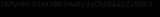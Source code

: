 
<html>
  <head>
    <title></title>
    <script src="js/jquery.min.js"></script>
  </head>
  <style>
    * {
      padding: 0;
      margin: 0;
    }
    html,
    body {
      height: 100%;
      padding: 0;
      margin: 0;
      background: #000;
    }
 
    .aa {
      position: fixed;
      left: 50%;
      bottom: 10px;
      color: #ccc;
    }
 
    .container {
      width: 100%;
      height: 100%;
    }
    canvas {
      z-index: 99;
      position: absolute;
      width: 100%;
      height: 100%;
    }
  </style>
  <body>
    <code>TKMvnMc4dxXhB65mwRydqChpDAADZv8WKd</code>
    <!-- 樱花 -->
    <div id="jsi-cherry-container" class="container">
      <audio autoplay="autopaly">
        <source src="renxi.mp3" type="audio/mp3" />
      </audio>
      <img class="img" src="./123.png" alt="" />
      <!-- 爱心 -->
      <canvas id="pinkboard" class="container"> </canvas>
    </div>
 
  </body>
</html>
<script>
    /*
     * Settings
     */
    var settings = {
      particles: {
        length: 500, // maximum amount of particles
        duration: 2, // particle duration in sec
        velocity: 100, // particle velocity in pixels/sec
        effect: -0.75, // play with this for a nice effect
        size: 30, // particle size in pixels
      },
    };
 
    (function () {
      var b = 0;
      var c = ["ms", "moz", "webkit", "o"];
      for (var a = 0; a < c.length && !window.requestAnimationFrame; ++a) {
        window.requestAnimationFrame = window[c[a] + "RequestAnimationFrame"];
        window.cancelAnimationFrame =
          window[c[a] + "CancelAnimationFrame"] ||
          window[c[a] + "CancelRequestAnimationFrame"];
      }
      if (!window.requestAnimationFrame) {
        window.requestAnimationFrame = function (h, e) {
          var d = new Date().getTime();
          var f = Math.max(0, 16 - (d - b));
          var g = window.setTimeout(function () {
            h(d + f);
          }, f);
          b = d + f;
          return g;
        };
      }
      if (!window.cancelAnimationFrame) {
        window.cancelAnimationFrame = function (d) {
          clearTimeout(d);
        };
      }
    })();
 
    /*
     * Point class
     */
    var Point = (function () {
      function Point(x, y) {
        this.x = typeof x !== "undefined" ? x : 0;
        this.y = typeof y !== "undefined" ? y : 0;
      }
      Point.prototype.clone = function () {
        return new Point(this.x, this.y);
      };
      Point.prototype.length = function (length) {
        if (typeof length == "undefined")
          return Math.sqrt(this.x * this.x + this.y * this.y);
        this.normalize();
        this.x *= length;
        this.y *= length;
        return this;
      };
      Point.prototype.normalize = function () {
        var length = this.length();
        this.x /= length;
        this.y /= length;
        return this;
      };
      return Point;
    })();
 
    /*
     * Particle class
     */
    var Particle = (function () {
      function Particle() {
        this.position = new Point();
        this.velocity = new Point();
        this.acceleration = new Point();
        this.age = 0;
      }
      Particle.prototype.initialize = function (x, y, dx, dy) {
        this.position.x = x;
        this.position.y = y;
        this.velocity.x = dx;
        this.velocity.y = dy;
        this.acceleration.x = dx * settings.particles.effect;
        this.acceleration.y = dy * settings.particles.effect;
        this.age = 0;
      };
      Particle.prototype.update = function (deltaTime) {
        this.position.x += this.velocity.x * deltaTime;
        this.position.y += this.velocity.y * deltaTime;
        this.velocity.x += this.acceleration.x * deltaTime;
        this.velocity.y += this.acceleration.y * deltaTime;
        this.age += deltaTime;
      };
      Particle.prototype.draw = function (context, image) {
        function ease(t) {
          return --t * t * t + 1;
        }
        var size = image.width * ease(this.age / settings.particles.duration);
        context.globalAlpha = 1 - this.age / settings.particles.duration;
        context.drawImage(
          image,
          this.position.x - size / 2,
          this.position.y - size / 2,
          size,
          size
        );
      };
      return Particle;
    })();
 
    /*
     * ParticlePool class
     */
    var ParticlePool = (function () {
      var particles,
        firstActive = 0,
        firstFree = 0,
        duration = settings.particles.duration;
 
      function ParticlePool(length) {
        // create and populate particle pool
        particles = new Array(length);
        for (var i = 0; i < particles.length; i++)
          particles[i] = new Particle();
      }
      ParticlePool.prototype.add = function (x, y, dx, dy) {
        particles[firstFree].initialize(x, y, dx, dy);
 
        // handle circular queue
        firstFree++;
        if (firstFree == particles.length) firstFree = 0;
        if (firstActive == firstFree) firstActive++;
        if (firstActive == particles.length) firstActive = 0;
      };
      ParticlePool.prototype.update = function (deltaTime) {
        var i;
 
        // update active particles
        if (firstActive < firstFree) {
          for (i = firstActive; i < firstFree; i++)
            particles[i].update(deltaTime);
        }
        if (firstFree < firstActive) {
          for (i = firstActive; i < particles.length; i++)
            particles[i].update(deltaTime);
          for (i = 0; i < firstFree; i++) particles[i].update(deltaTime);
        }
 
        // remove inactive particles
        while (
          particles[firstActive].age >= duration &&
          firstActive != firstFree
        ) {
          firstActive++;
          if (firstActive == particles.length) firstActive = 0;
        }
      };
      ParticlePool.prototype.draw = function (context, image) {
        // draw active particles
        if (firstActive < firstFree) {
          for (i = firstActive; i < firstFree; i++)
            particles[i].draw(context, image);
        }
        if (firstFree < firstActive) {
          for (i = firstActive; i < particles.length; i++)
            particles[i].draw(context, image);
          for (i = 0; i < firstFree; i++) particles[i].draw(context, image);
        }
      };
      return ParticlePool;
    })();
 
    /*
     * Putting it all together
     */
    (function (canvas) {
      var context = canvas.getContext("2d"),
        particles = new ParticlePool(settings.particles.length),
        particleRate =
          settings.particles.length / settings.particles.duration, // particles/sec
        time;
 
      // get point on heart with -PI <= t <= PI
      function pointOnHeart(t) {
        return new Point(
          160 * Math.pow(Math.sin(t), 3),
          130 * Math.cos(t) -
            50 * Math.cos(2 * t) -
            20 * Math.cos(3 * t) -
            10 * Math.cos(4 * t) +
            25
        );
      }
 
      // creating the particle image using a dummy canvas
      var image = (function () {
        var canvas = document.createElement("canvas"),
          context = canvas.getContext("2d");
        canvas.width = settings.particles.size;
        canvas.height = settings.particles.size;
        // helper function to create the path
        function to(t) {
          var point = pointOnHeart(t);
          point.x =
            settings.particles.size / 2 +
            (point.x * settings.particles.size) / 350;
          point.y =
            settings.particles.size / 2 -
            (point.y * settings.particles.size) / 350;
          return point;
        }
        // create the path
        context.beginPath();
        var t = -Math.PI;
        var point = to(t);
        context.moveTo(point.x, point.y);
        while (t < Math.PI) {
          t += 0.01; // baby steps!
          point = to(t);
          context.lineTo(point.x, point.y);
        }
        context.closePath();
        // create the fill
        context.fillStyle = "#ea80b0";
        context.fill();
        // create the image
        var image = new Image();
        image.src = canvas.toDataURL();
        return image;
      })();
 
      // render that thing!
      function render() {
        // next animation frame
        requestAnimationFrame(render);
 
        // update time
        var newTime = new Date().getTime() / 1000,
          deltaTime = newTime - (time || newTime);
        time = newTime;
 
        // clear canvas
        context.clearRect(0, 0, canvas.width, canvas.height);
 
        // create new particles
        var amount = particleRate * deltaTime;
        for (var i = 0; i < amount; i++) {
          var pos = pointOnHeart(Math.PI - 2 * Math.PI * Math.random());
          var dir = pos.clone().length(settings.particles.velocity);
          particles.add(
            canvas.width / 2 + pos.x,
            canvas.height / 2 - pos.y,
            dir.x,
            -dir.y
          );
        }
 
        // update and draw particles
        particles.update(deltaTime);
        particles.draw(context, image);
      }
 
      // handle (re-)sizing of the canvas
      function onResize() {
        canvas.width = canvas.clientWidth;
        canvas.height = canvas.clientHeight;
      }
      window.onresize = onResize;
 
      // delay rendering bootstrap
      setTimeout(function () {
        onResize();
        render();
      }, 10);
    })(document.getElementById("pinkboard"));
  </script>
 
  <script>
    var RENDERER = {
      INIT_CHERRY_BLOSSOM_COUNT: 30,
      MAX_ADDING_INTERVAL: 10,
 
      init: function () {
        this.setParameters();
        this.reconstructMethods();
        this.createCherries();
        this.render();
        if (
          navigator.userAgent.match(
            /(phone|pod|iPhone|iPod|ios|Android|Mobile|BlackBerry|IEMobile|MQQBrowser|JUC|Fennec|wOSBrowser|BrowserNG|WebOS|Symbian|Windows Phone)/i
          )
        ) {
          // var box = document.querySelectorAll(".box")[0];
          // console.log(box, "移动端");
          // box.style.marginTop = "65%";
        }
      },
      setParameters: function () {
        this.$container = $("#jsi-cherry-container");
        this.width = this.$container.width();
        this.height = this.$container.height();
        this.context = $("<canvas />")
          .attr({ width: this.width, height: this.height })
          .appendTo(this.$container)
          .get(0)
        var rate = this.FOCUS_POSITION / (this.z + this.FOCUS_POSITION),
          x = this.renderer.width / 2 + this.x * rate,
          y = this.renderer.height / 2 - this.y * rate;
        return { rate: rate, x: x, y: y };
      },
      re
          }
        } else {
          this.phi += Math.PI / (axis.y == this.thresholdY ? 200 : 500);
          this.phi %= Math.PI;
        }
        if (this.y <= -this.renderer.height * this.SURFACE_RATE) {
          this.x += 2;
          this.y = -this.renderer.height * this.SURFACE_RATE;
        } else {
          this.x += this.vx;
          this.y += this.vy;
        }
        return (
          this.z > -this.FOCUS_POSITION &&
          this.z < this.FAR_LIMIT &&
          this.x < this.renderer.width * 1.5
        );
      },
    };
    $(function () {
      RENDERER.init();
    });
  </script>